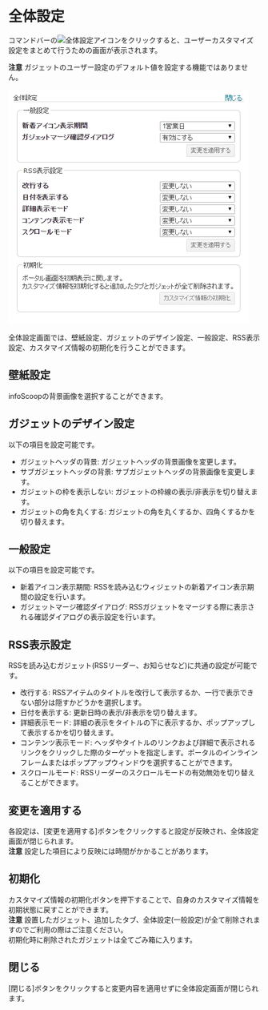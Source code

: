 # 全体設定

コマンドバーの![全体設定アイコン][Properties icon]をクリックすると、ユーザーカスタマイズ設定をまとめて行うための画面が表示されます。

**注意** ガジェットのユーザー設定のデフォルト値を設定する機能ではありません。

![全体設定の画面][Global Settings]

全体設定画面では、壁紙設定、ガジェットのデザイン設定、一般設定、RSS表示設定、カスタマイズ情報の初期化を行うことができます。


## 壁紙設定

infoScoopの背景画像を選択することができます。

## ガジェットのデザイン設定

以下の項目を設定可能です。

* ガジェットヘッダの背景: ガジェットヘッダの背景画像を変更します。
* サブガジェットヘッダの背景: サブガジェットヘッダの背景画像を変更します。
* ガジェットの枠を表示しない: ガジェットの枠線の表示/非表示を切り替えます。
* ガジェットの角を丸くする: ガジェットの角を丸くするか、四角くするかを切り替えます。


## 一般設定

以下の項目を設定可能です。

* 新着アイコン表示期間: RSSを読み込むウィジェットの新着アイコン表示期間の設定を行います。
* ガジェットマージ確認ダイアログ: RSSガジェットをマージする際に表示される確認ダイアログの表示設定を行います。


## RSS表示設定

RSSを読み込むガジェット(RSSリーダー、お知らせなど)に共通の設定が可能です。

* 改行する: RSSアイテムのタイトルを改行して表示するか、一行で表示できない部分は隠すかどうかを選択します。
* 日付を表示する: 更新日時の表示/非表示を切り替えます。
* 詳細表示モード: 詳細の表示をタイトルの下に表示するか、ポップアップして表示するかを切り替えます。
* コンテンツ表示モード: ヘッダやタイトルのリンクおよび詳細で表示されるリンクをクリックした際のターゲットを指定します。ポータルのインラインフレームまたはポップアップウィンドウを選択することができます。
* スクロールモード: RSSリーダーのスクロールモードの有効無効を切り替えることができます。


## 変更を適用する

各設定は、[変更を適用する]ボタンをクリックすると設定が反映され、全体設定画面が閉じられます。  
**注意** 設定した項目により反映には時間がかかることがあります。


## 初期化

カスタマイズ情報の初期化ボタンを押下することで、自身のカスタマイズ情報を初期状態に戻すことができます。  
**注意** 設置したガジェット、追加したタブ、全体設定(一般設定)が全て削除されますのでご利用の際はご注意ください。  
初期化時に削除されたガジェットは全てごみ箱に入ります。


## 閉じる

[閉じる]ボタンをクリックすると変更内容を適用せずに全体設定画面が閉じられます。


[Properties icon]: ../../images/display_all_properties.gif "全体設定アイコン"
[Global Settings]: images/command-bar/global-settings.jpg "全体設定の画面"
